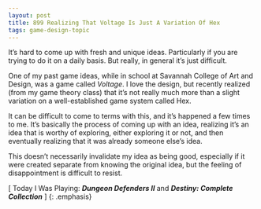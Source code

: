 ```yaml
---
layout: post
title: 899 Realizing That Voltage Is Just A Variation Of Hex
tags: game-design-topic
---
```

It’s hard to come up with fresh and unique ideas.  Particularly if you are trying to do it on a daily basis.  But really, in general it’s just difficult.

One of my past game ideas, while in school at Savannah College of Art and Design, was a game called *Voltage*.  I love the design, but recently realized (from my game theory class) that it’s not really much more than a slight variation on a well-established game system called Hex.

It can be difficult to come to terms with this, and it’s happened a few times to me.  It’s basically the process of coming up with an idea, realizing it’s an idea that is worthy of exploring, either exploring it or not, and then eventually realizing that it was already someone else’s idea.

This doesn’t necessarily invalidate my idea as being good, especially if it were created separate from knowing the original idea, but the feeling of disappointment is difficult to resist.

[ Today I Was Playing: ***Dungeon Defenders II*** and ***Destiny: Complete Collection*** ]
{: .emphasis}